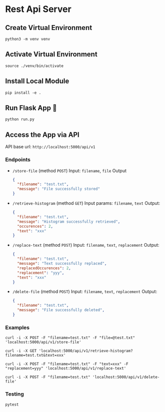 # Rest Api Server

## Create Virtual Environment

```shell
python3 -m venv venv
```

## Activate Virtual Environment

```shell
source ./venv/bin/activate
```

## Install Local Module

```shell
pip install -e .
```

## Run Flask App :rocket:

```shell
python run.py
```

## Access the App via API
API base url: `http://localhost:5000/api/v1`

### Endpoints

* `/store-file` (method `POST`)
  Input: `filename`, `file`
  Output
  ```json
  {
	"filename": "test.txt",
	"message": "File successfully stored"
  }
  ```
  
* `/retrieve-histogram` (method `GET`)
  Input params: `filename`, `text`
  Output:
  ```json
  {
	"filename": "test.txt",
    "message": "Histogram successfully retrieved",
    "occurences": 2,
    "text": "xxx"
  }
  ```

* `/replace-text` (method `POST`)
  Input: `filename`, `text`, `replacement`
  Output:
  ```json
  {
	"filename": "test.txt",
    "message": "Text successfully replaced",
    "replacedOccurences": 2,
	"replacement": "yyy",
    "text": "xxx"
  }
  ```

* `/delete-file` (method `POST`)
  Input: `filename`, `text`, `replacement`
  Output:
  ```json
  {
	"filename": "test.txt",
    "message": "File successfully deleted",
  }
  ```

### Examples
```
curl -i -X POST -F "filename=test.txt" -F "file=@test.txt" 'localhost:5000/api/v1/store-file'
```

```
curl -i -X GET 'localhost:5000/api/v1/retrieve-histogram?filename=test.txt&text=xxx'
```

```
curl -i -X POST -F "filename=test.txt" -F "text=xxx" -F "replacement=yyy" 'localhost:5000/api/v1/replace-text'
```

```
curl -i -X POST -F "filename=test.txt" 'localhost:5000/api/v1/delete-file'
```

### Testing

```
pytest
```
